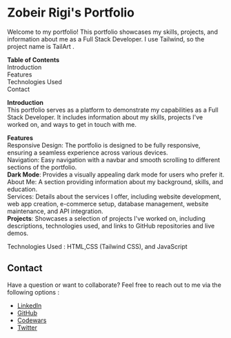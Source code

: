 # Zobeir Rigi's Portfolio
Welcome to my portfolio! This portfolio showcases my skills, projects, and information about me as a Full Stack Developer. I use Tailwind, so the project name is TailArt .

<strong>Table of Contents</strong><br>
Introduction<br>
Features<br>
Technologies Used<br>
Contact<br>

<strong>Introduction</strong><br>
This portfolio serves as a platform to demonstrate my capabilities as a Full Stack Developer. It includes information about my skills, projects I've worked on, and ways to get in touch with me.<br>

<strong>Features</strong><br>
Responsive Design: The portfolio is designed to be fully responsive, ensuring a seamless experience across various devices.<br>
Navigation: Easy navigation with a navbar and smooth scrolling to different sections of the portfolio.<br>
<strong>Dark Mode</strong>: Provides a visually appealing dark mode for users who prefer it.<br>
About Me: A section providing information about my background, skills, and education.<br>
Services: Details about the services I offer, including website development, web app creation, e-commerce setup, database management, website maintenance, and API integration.<br>
<strong>Projects</strong>: Showcases a selection of projects I've worked on, including descriptions, technologies used, and links to GitHub repositories and live demos.<br>

Technologies Used : HTML,CSS (Tailwind CSS), and JavaScript

## Contact <br>

Have a question or want to collaborate? Feel free to reach out to me via the following options :
- [LinkedIn](https://www.linkedin.com/in/zobeir-r-37068217b/)
- [GitHub](https://github.com/Zobeir-Rigi)
- [Codewars](https://www.codewars.com/users/Zobeir-Rigi)
- [Twitter](https://twitter.com/ZobirRigi)



